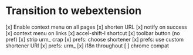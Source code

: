# Transition to webextension

[x] Enable context menu on all pages
[x] shorten URL
[x] notify on success
[x] context menu on links
[x] accel-shift-l shortcut
[x] toolbar button (no pref)
[x] strip urm_ crap
[x] prefs: choose shortener
[x] prefs: use custom shortener URI
[x] prefs: urm_
[x] i18n throughout
[ ] chrome compat
